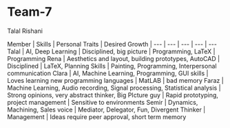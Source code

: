 # Team-7
Talal Rishani

Member | Skills | Personal Traits | Desired Growth | 
--- | --- | --- | --- | ---
Talal | AI, Deep Learning | Disciplined, big picture | Programming, LaTeX | Programming
Rena | Aesthetics and layout, building prototypes, AutoCAD | Disciplined | LaTeX, Planning Skills | Painting, Programming, Interpersonal communication
Clara | AI, Machine Learning, Programming, GUI skills | Loves learning new programming languages | MatLAB | bad memory
Faraz | Machine Learning, Audio recording, Signal processing, Statistical analysis | Strong opinions, very abstract thinker, Big PIcture guy | Rapid prototyping, project management | Sensitive to environments
Semir | Dynamics, Machining, Sales voice | Mediator, Delegator, Fun, Divergent Thinker | Management | Ideas require peer approval, short term memory
